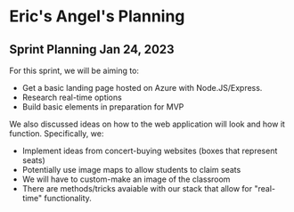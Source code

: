 # Eric's Angel's Planning
## Sprint Planning Jan 24, 2023

For this sprint, we will be aiming to:
- Get a basic landing page hosted on Azure with Node.JS/Express.
- Research real-time options
- Build basic elements in preparation for MVP

We also discussed ideas on how to the web application will look
and how it function. Specifically, we:
- Implement ideas from concert-buying websites (boxes that represent seats)
- Potentially use image maps to allow students to claim seats
- We will have to custom-make an image of the classroom
- There are methods/tricks avaiable with our stack that allow for "real-time"
functionality.